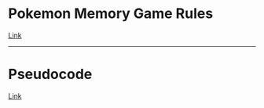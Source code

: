 # Pokemon Memory Game Rules

[Link](./src/assets/rules.md)

---

# Pseudocode

[Link](./pseudoc.md)
